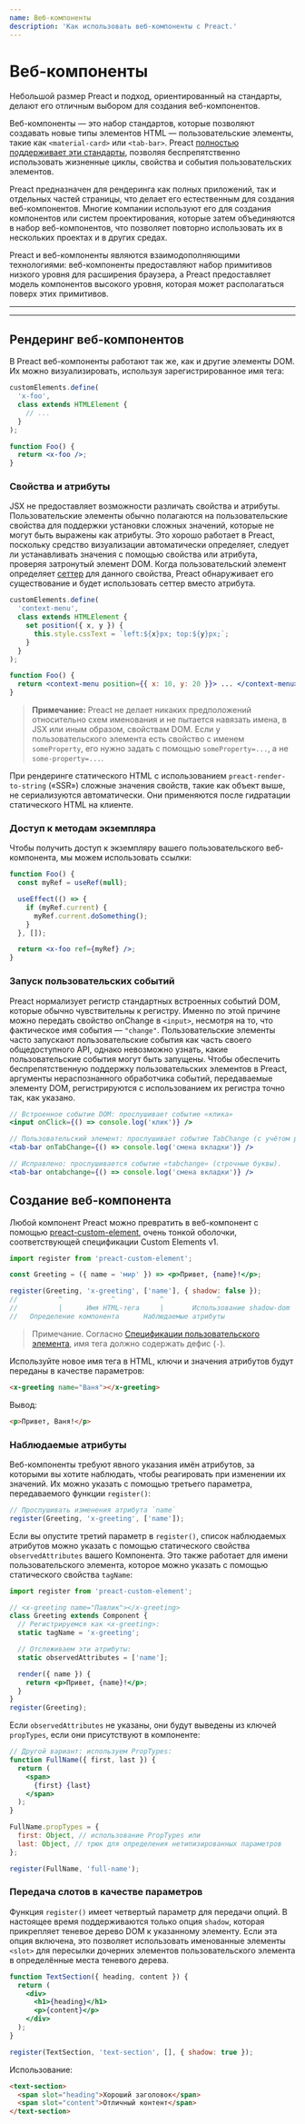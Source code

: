 ```yaml
---
name: Веб-компоненты
description: 'Как использовать веб-компоненты с Preact.'
---
```


# Веб-компоненты

Небольшой размер Preact и подход, ориентированный на стандарты, делают его отличным выбором для создания веб-компонентов.

Веб-компоненты — это набор стандартов, которые позволяют создавать новые типы элементов HTML — пользовательские элементы, такие как `<material-card>` или `<tab-bar>`.
Preact [полностью поддерживает эти стандарты](https://custom-elements-everywhere.com/#preact), позволяя беспрепятственно использовать жизненные циклы, свойства и события пользовательских элементов.

Preact предназначен для рендеринга как полных приложений, так и отдельных частей страницы, что делает его естественным для создания веб-компонентов. Многие компании используют его для создания компонентов или систем проектирования, которые затем объединяются в набор веб-компонентов, что позволяет повторно использовать их в нескольких проектах и ​​в других средах.

Preact и веб-компоненты являются взаимодополняющими технологиями: веб-компоненты предоставляют набор примитивов низкого уровня для расширения браузера, а Preact предоставляет модель компонентов высокого уровня, которая может располагаться поверх этих примитивов.

---

<div><toc></toc></div>

---

## Рендеринг веб-компонентов

В Preact веб-компоненты работают так же, как и другие элементы DOM. Их можно визуализировать, используя зарегистрированное имя тега:

```jsx
customElements.define(
  'x-foo',
  class extends HTMLElement {
    // ...
  }
);

function Foo() {
  return <x-foo />;
}
```

### Свойства и атрибуты

JSX не предоставляет возможности различать свойства и атрибуты. Пользовательские элементы обычно полагаются на пользовательские свойства для поддержки установки сложных значений, которые не могут быть выражены как атрибуты. Это хорошо работает в Preact, поскольку средство визуализации автоматически определяет, следует ли устанавливать значения с помощью свойства или атрибута, проверяя затронутый элемент DOM. Когда пользовательский элемент определяет [сеттер](https://developer.mozilla.org/ru/docs/Web/JavaScript/Reference/Functions/set) для данного свойства, Preact обнаруживает его существование и будет использовать сеттер вместо атрибута.

```jsx
customElements.define(
  'context-menu',
  class extends HTMLElement {
    set position({ x, y }) {
      this.style.cssText = `left:${x}px; top:${y}px;`;
    }
  }
);

function Foo() {
  return <context-menu position={{ x: 10, y: 20 }}> ... </context-menu>;
}
```

> **Примечание:** Preact не делает никаких предположений относительно схем именования и не пытается навязать имена, в JSX или иным образом, свойствам DOM. Если у пользовательского элемента есть свойство с именем `someProperty`, его нужно задать с помощью `someProperty=...`, а не `some-property=...`.

При рендеринге статического HTML с использованием `preact-render-to-string` («SSR») сложные значения свойств, такие как объект выше, не сериализуются автоматически. Они применяются после гидратации статического HTML на клиенте.

### Доступ к методам экземпляра

Чтобы получить доступ к экземпляру вашего пользовательского веб-компонента, мы можем использовать ссылки:

```jsx
function Foo() {
  const myRef = useRef(null);

  useEffect(() => {
    if (myRef.current) {
      myRef.current.doSomething();
    }
  }, []);

  return <x-foo ref={myRef} />;
}
```

### Запуск пользовательских событий

Preact нормализует регистр стандартных встроенных событий DOM, которые обычно чувствительны к регистру. Именно по этой причине можно передать свойство onChange в `<input>`, несмотря на то, что фактическое имя события — `"change"`. Пользовательские элементы часто запускают пользовательские события как часть своего общедоступного API, однако невозможно узнать, какие пользовательские события могут быть запущены. Чтобы обеспечить беспрепятственную поддержку пользовательских элементов в Preact, аргументы нераспознанного обработчика событий, передаваемые элементу DOM, регистрируются с использованием их регистра точно так, как указано.

```jsx
// Встроенное событие DOM: прослушивает событие «клика»
<input onClick={() => console.log('клик')} />

// Пользовательский элемент: прослушивает событие TabChange (с учётом регистра!)
<tab-bar onTabChange={() => console.log('смена вкладки')} />

// Исправлено: прослушивается событие «tabchange» (строчные буквы).
<tab-bar ontabchange={() => console.log('смена вкладки')} />
```

## Создание веб-компонента

Любой компонент Preact можно превратить в веб-компонент с помощью [preact-custom-element](https://github.com/preactjs/preact-custom-element), очень тонкой оболочки, соответствующей спецификации Custom Elements v1.

```jsx
import register from 'preact-custom-element';

const Greeting = ({ name = 'мир' }) => <p>Привет, {name}!</p>;

register(Greeting, 'x-greeting', ['name'], { shadow: false });
//          ^            ^           ^             ^
//          |      Имя HTML-тега     |       Использование shadow-dom
//   Определение компонента      Наблюдаемые атрибуты
```

> Примечание. Согласно [Спецификации пользовательского элемента](https://html.spec.whatwg.org/multipage/custom-elements.html#prod-potentialcustomelementname), имя тега должно содержать дефис (`-`).

Используйте новое имя тега в HTML, ключи и значения атрибутов будут переданы в качестве параметров:

```html
<x-greeting name="Ваня"></x-greeting>
```

Вывод:

```html
<p>Привет, Ваня!</p>
```

### Наблюдаемые атрибуты

Веб-компоненты требуют явного указания имён атрибутов, за которыми вы хотите наблюдать, чтобы реагировать при изменении их значений. Их можно указать с помощью третьего параметра, передаваемого функции `register()`:

```jsx
// Прослушивать изменения атрибута `name`
register(Greeting, 'x-greeting', ['name']);
```

Если вы опустите третий параметр в `register()`, список наблюдаемых атрибутов можно указать с помощью статического свойства `observedAttributes` вашего Компонента. Это также работает для имени пользовательского элемента, которое можно указать с помощью статического свойства `tagName`:

```jsx
import register from 'preact-custom-element';

// <x-greeting name="Павлик"></x-greeting>
class Greeting extends Component {
  // Регистрируемся как <x-greeting>:
  static tagName = 'x-greeting';

  // Отслеживаем эти атрибуты:
  static observedAttributes = ['name'];

  render({ name }) {
    return <p>Привет, {name}!</p>;
  }
}
register(Greeting);
```

Если `observedAttributes` не указаны, они будут выведены из ключей `propTypes`, если они присутствуют в компоненте:

```jsx
// Другой вариант: используем PropTypes:
function FullName({ first, last }) {
  return (
    <span>
      {first} {last}
    </span>
  );
}

FullName.propTypes = {
  first: Object, // использование PropTypes или
  last: Object, // трюк для определения нетипизированных параметров
};

register(FullName, 'full-name');
```

### Передача слотов в качестве параметров

Функция `register()` имеет четвертый параметр для передачи опций. В настоящее время поддерживаются только опция `shadow`, которая прикрепляет теневое дерево DOM к указанному элементу. Если эта опция включена, это позволяет использовать именованные элементы `<slot>` для пересылки дочерних элементов пользовательского элемента в определённые места теневого дерева.

```jsx
function TextSection({ heading, content }) {
  return (
    <div>
      <h1>{heading}</h1>
      <p>{content}</p>
    </div>
  );
}

register(TextSection, 'text-section', [], { shadow: true });
```

Использование:

```html
<text-section>
  <span slot="heading">Хороший заголовок</span>
  <span slot="content">Отличный контент</span>
</text-section>
```
